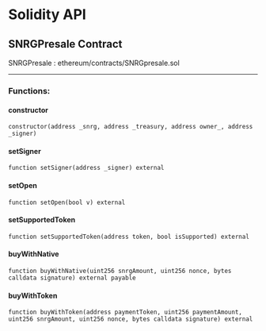 # Solidity API

## SNRGPresale Contract

SNRGPresale : ethereum/contracts/SNRGpresale.sol

---

### Functions:

#### constructor

```solidity
constructor(address _snrg, address _treasury, address owner_, address _signer)
```

#### setSigner

```solidity
function setSigner(address _signer) external
```

#### setOpen

```solidity
function setOpen(bool v) external
```

#### setSupportedToken

```solidity
function setSupportedToken(address token, bool isSupported) external
```

#### buyWithNative

```solidity
function buyWithNative(uint256 snrgAmount, uint256 nonce, bytes calldata signature) external payable
```

#### buyWithToken

```solidity
function buyWithToken(address paymentToken, uint256 paymentAmount, uint256 snrgAmount, uint256 nonce, bytes calldata signature) external
```